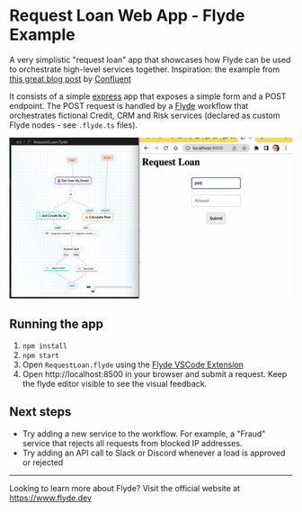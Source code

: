 # Request Loan Web App - Flyde Example

A very simplistic "request loan" app that showcases how Flyde can be used to orchestrate high-level services together. Inspiration: the example from [this great blog post](https://www.confluent.io/blog/every-company-is-becoming-software/) by [Confluent](https://www.confluent.io/)

It consists of a simple [express](https://expressjs.com/) app that exposes a simple form and a POST endpoint.
The POST request is handled by a [Flyde](https://www.flyde.dev) workflow that orchestrates fictional Credit, CRM and Risk services (declared as custom Flyde nodes - see `.flyde.ts` files).

![Preview](preview.gif)

## Running the app

1. `npm install`
2. `npm start`
3. Open `RequestLoan.flyde` using the [Flyde VSCode Extension](https://marketplace.visualstudio.com/items?itemName=flyde.flyde-vscode)
4. Open http://localhost:8500 in your browser and submit a request. Keep the flyde editor visible to see the visual feedback.

## Next steps

- Try adding a new service to the workflow. For example, a "Fraud" service that rejects all requests from blocked IP addresses.
- Try adding an API call to Slack or Discord whenever a load is approved or rejected

---

Looking to learn more about Flyde? Visit the official website at https://www.flyde.dev
